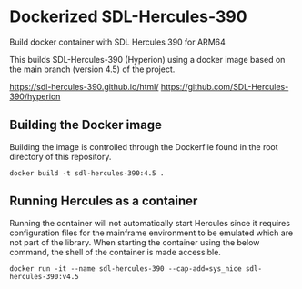 # Dockerized SDL-Hercules-390
Build docker container with SDL Hercules 390 for ARM64

This builds SDL-Hercules-390 (Hyperion) using a docker image based on the main branch (version 4.5) of the project.

https://sdl-hercules-390.github.io/html/
https://github.com/SDL-Hercules-390/hyperion

## Building the Docker image 
Building the image is controlled through the Dockerfile found in the root directory of this repository. 
```
docker build -t sdl-hercules-390:4.5 .
```
## Running Hercules as a container
Running the container will not automatically start Hercules since it requires configuration files for the mainframe environment to be emulated which are not part of the library. When starting the container using the below command, the shell of the container is made accessible.
```
docker run -it --name sdl-hercules-390 --cap-add=sys_nice sdl-hercules-390:v4.5
```
